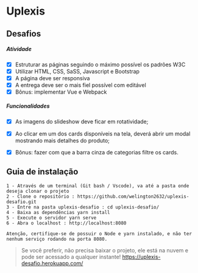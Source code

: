 # Uplexis

## Desafios

##### Atividade
- [x] Estruturar as páginas seguindo o máximo possível os padrões W3C
- [x] Utilizar HTML, CSS, SaSS, Javascript e Bootstrap
- [x] A página deve ser responsiva
- [x] A entrega deve ser o mais fiel possível com editável
- [x] Bônus: implementar Vue e Webpack

##### Funcionalidades
- [x] As imagens do slideshow deve ficar em rotatividade;
- [x] Ao clicar em um dos cards disponíveis na tela, deverá abrir um modal mostrando mais detalhes do produto;
- [x] Bônus: fazer com que a barra cinza de categorias filtre os cards.


## Guia de instalação
```
1 - Através de um terminal (Git bash / Vscode), va até a pasta onde deseja clonar o projeto
2 - Clone o repositório : https://github.com/welington2632/uplexis-desafio.git
3 - Entre na pasta uplexis-desafio : cd uplexis-desafio/
4 - Baixa as dependências yarn install
5 - Execute o servidor yarn serve
6 - Abra o localhost : http://localhost:8080

Atenção, certifique-se de possuir o Node e yarn instalado, e não ter nenhum serviço rodando na porta 8080.
```
> Se você preferir, não precisa baixar o projeto, ele está na nuvem e pode ser acessado a qualquer instante! https://uplexis-desafio.herokuapp.com/
